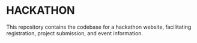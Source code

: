 # HACKATHON
This repository contains the codebase for a hackathon website, facilitating registration, project submission, and event information.
